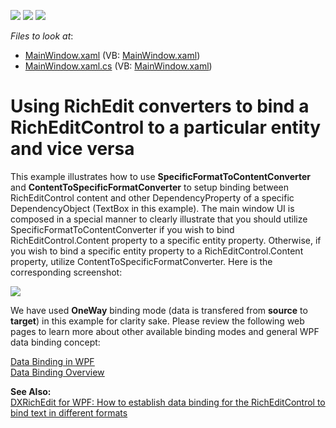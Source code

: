 <!-- default badges list -->
![](https://img.shields.io/endpoint?url=https://codecentral.devexpress.com/api/v1/VersionRange/128607907/18.2.6%2B)
[![](https://img.shields.io/badge/Open_in_DevExpress_Support_Center-FF7200?style=flat-square&logo=DevExpress&logoColor=white)](https://supportcenter.devexpress.com/ticket/details/E3490)
[![](https://img.shields.io/badge/📖_How_to_use_DevExpress_Examples-e9f6fc?style=flat-square)](https://docs.devexpress.com/GeneralInformation/403183)
<!-- default badges end -->
<!-- default file list -->
*Files to look at*:

* [MainWindow.xaml](./CS/MainWindow.xaml) (VB: [MainWindow.xaml](./VB/MainWindow.xaml))
* [MainWindow.xaml.cs](./CS/MainWindow.xaml.cs) (VB: [MainWindow.xaml](./VB/MainWindow.xaml))
<!-- default file list end -->
# Using RichEdit converters to bind a RichEditControl to a particular entity and vice versa


<p>This example illustrates how to use <strong>SpecificFormatToContentConverter</strong> and <strong>ContentToSpecificFormatConverter</strong> to setup binding between RichEditControl content and other DependencyProperty of a specific DependencyObject (TextBox in this example). The main window UI is composed in a special manner to clearly illustrate that you should utilize SpecificFormatToContentConverter if you wish to bind RichEditControl.Content property to a specific entity property. Otherwise, if you wish to bind a specific entity property to a RichEditControl.Content property, utilize ContentToSpecificFormatConverter. Here is the corresponding screenshot:</p><p><img src="https://raw.githubusercontent.com/DevExpress-Examples/using-richedit-converters-to-bind-a-richeditcontrol-to-a-particular-entity-and-vice-versa-e3490/11.1.7+/media/15b9fd50-076c-4216-adf2-ea8b45f86178.png"></p><p>We have used <strong>OneWay</strong> binding mode (data is transfered from <strong>source</strong> to <strong>target</strong>) in this example for clarity sake. Please review the following web pages to learn more about other available binding modes and general WPF data binding concept:</p><p><a href="http://msdn.microsoft.com/en-us/magazine/cc163299.aspx"><u>Data Binding in WPF</u></a><br />
<a href="http://msdn.microsoft.com/en-us/library/ms752347.aspx"><u>Data Binding Overview</u></a></p><p><strong>See Also:</strong><br />
<a href="https://www.devexpress.com/Support/Center/p/E2794">DXRichEdit for WPF: How to establish data binding for the RichEditControl to bind text in different formats</a></p>

<br/>


